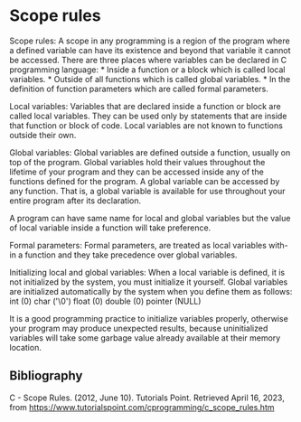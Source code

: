 # Scope rules

Scope rules: A scope in any programming is a region of the program where a defined variable can have its existence and beyond that variable it cannot be accessed. There are three places where variables can be declared in C programming language:
    * Inside a function or a block which is called local variables.
    * Outside of all functions which is called global variables.
    * In the definition of function parameters which are called formal parameters.

Local variables: Variables that are declared inside a function or block are called local variables. They can be used only by statements that are inside that function or block of code. Local variables are not known to functions outside their own.

Global variables: Global variables are defined outside a function, usually on top of the program. Global variables hold their values throughout the lifetime of your program and they can be accessed inside any of the functions defined for the program. A global variable can be accessed by any function. That is, a global variable is available for use throughout your entire program after its declaration.

A program can have same name for local and global variables but the value of local variable inside a function will take preference.

Formal parameters: Formal parameters, are treated as local variables with-in a function and they take precedence over global variables.

Initializing local and global variables: When a local variable is defined, it is not initialized by the system, you must initialize it yourself. Global variables are initialized automatically by the system when you define them as follows:
    int (0)
    char ('\0')
    float (0)
    double (0)
    pointer (NULL)

It is a good programming practice to initialize variables properly, otherwise your program may produce unexpected results, because uninitialized variables will take some garbage value already available at their memory location.

## Bibliography

C - Scope Rules. (2012, June 10). Tutorials Point. Retrieved April 16, 2023, from https://www.tutorialspoint.com/cprogramming/c_scope_rules.htm